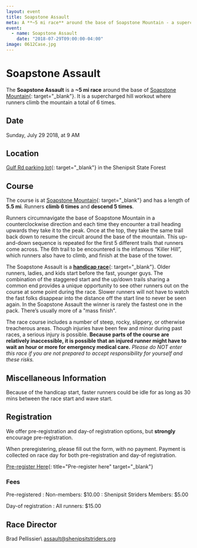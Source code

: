 ```yaml
---
layout: event
title: Soapstone Assault
meta: A **~5 mi race** around the base of Soapstone Mountain - a supercharged hill workout where runners climb the mountain a total of 6 times
event: 
  - name: Soapstone Assault
    date: "2018-07-29T09:00:00-04:00"
image: 0612Case.jpg
---
```


# Soapstone Assault

The **Soapstone Assault** is a **~5 mi race** around the base of [Soapstone Mountain](http://www.ct.gov/deep/shenipsit){: target="_blank"}. It is a supercharged hill workout where runners climb the mountain a total of 6 times.

## Date
Sunday, July 29 2018, at 9 AM

## Location
[Gulf Rd parking lot](https://www.google.com/maps/place/41%C2%B057'41.8%22N+72%C2%B024'30.9%22W/@41.961598,-72.408573,11z/data=!4m2!3m1!1s0x0:0x0?hl=en){: target="_blank"} in the Shenipsit State Forest

## Course
The course is at [Soapstone Mountain](http://www.ct.gov/deep/shenipsit){: target="_blank"} and has a length of **5.5 mi**. Runners **climb 6 times** and **descend 5 times**.

Runners circumnavigate the base of Soapstone Mountain in a counterclockwise direction and each time they encounter a trail heading upwards they take it to the peak. Once at the top, they take the same trail back down to resume the circuit around the base of the mountain. This up-and-down sequence is repeated for the first 5 different trails that runners come across. The 6th trail to be encountered is the infamous &#8220;Killer Hill&#8221;, which runners also have to climb, and finish at the base of the tower.

The Soapstone Assault is a [**handicap race**](http://en.wikipedia.org/wiki/Handicap_race){: target="_blank"}. Older runners, ladies, and kids start before the fast, younger guys. The combination of the staggered start and the up/down trails sharing a common end provides a unique opportunity to see other runners out on the course at some point during the race. Slower runners will not have to watch the fast folks disappear into the distance off the start line to never be seen again. In the Soapstone Assault the winner is  rarely the fastest one in the pack. There’s usually more of a "mass finish".

The race course includes a number of steep, rocky, slippery, or otherwise treacherous areas. Though injuries have been few and minor during past races, a serious injury is possible. **Because parts of the course are relatively inaccessible, it is possible that an injured runner might have to wait an hour or more for emergency medical care.** *Please do NOT enter this race if you are not prepared to accept responsibility for yourself and these risks.*

## Miscellaneous Information
Because of the handicap start, faster runners could be idle for as long as 30 mins between the race start and wave start.

## Registration
We offer pre-registration and day-of registration options, but **strongly** encourage pre-registration.

When preregistering, please fill out the form, with no payment. Payment is collected on race day for both pre-registration and day-of registration.

[Pre-register Here](https://goo.gl/forms/x1VSNU29LJbzA53r2){: title="Pre-register here" target="_blank"}

### Fees

Pre-registered
: Non-members: $10.00
: Shenipsit Striders Members: $5.00

Day-of registration
: All runners: $15.00

## Race Director
Brad Pellissier\\
[assault@shenipsitstriders.org](mailto:assault@shenipsitstriders.org)